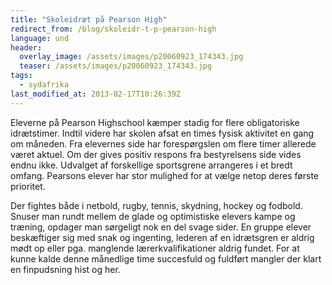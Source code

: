 ```yaml
---
title: "Skoleidræt på Pearson High"
redirect_from: /blog/skoleidr-t-p-pearson-high
language: und
header:
  overlay_image: /assets/images/p20060923_174343.jpg
  teaser: /assets/images/p20060923_174343.jpg
tags:
  - sydafrika
last_modified_at: 2013-02-17T10:26:39Z
---
```


Eleverne på Pearson Highschool kæmper stadig for flere obligatoriske idrætstimer. Indtil videre har skolen afsat en times fysisk aktivitet en gang om måneden. Fra elevernes side har forespørgslen om flere timer allerede været aktuel. Om der gives positiv respons fra bestyrelsens side vides endnu ikke. Udvalget af forskellige sportsgrene arrangeres i et bredt omfang. Pearsons elever har stor mulighed for at vælge netop deres første prioritet.

Der fightes både i netbold, rugby, tennis, skydning, hockey og fodbold. Snuser man rundt mellem de glade og optimistiske elevers kampe og træning, opdager man sørgeligt nok en del svage sider. En gruppe elever beskæftiger sig med snak og ingenting, lederen af en idrætsgren er aldrig mødt op eller pga. manglende lærerkvalifikationer aldrig fundet. For at kunne kalde denne månedlige time succesfuld og fuldført mangler der klart en finpudsning hist og her.
